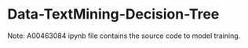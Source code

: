 # Data-TextMining-Decision-Tree

Note: A00463084 ipynb file contains the source code to model training.

